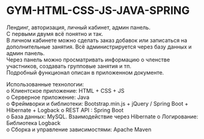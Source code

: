 # GYM-HTML-CSS-JS-JAVA-SPRING

Лендинг, авторизация, личный кабинет, админ панель.  
С первыми двумя всё понятно и так.  
В личном кабинете можно сделать заказ добавок или записаться на дополнительные занятия. Всё администрируется через базу данных и админ панель.  
Через панель можно просматривать информацию о членстве участников, создавать групповые занятия и тп.  
Подробный функционал описан в приложенном документе.  

Использованные технологии:  
o	Клиентское приложение: HTML + CSS  + JS  
o	Серверное приложение: Java  
o	Фреймворки и библиотеки: Bootstrap.min.js + jQuery / Spring Boot + Hibernate + Logback
o	REST API : Spring Boot  
o	База данных: MySQL. Взаимодействие через Hibernate
o	Логирование: Библиотека Logback  
o	Сборка и управление зависимостями: Apache Maven  
